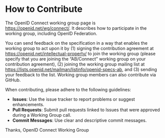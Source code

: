 # How to Contribute

The OpenID Connect working group page is https://openid.net/wg/connect/. It describes how to participate in the working group, including OpenID Federation.

You can send feedback on the specification in a way that enables the working group to act upon it by (1) signing the contribution agreement at https://openid.net/intellectual-property/ to join the working group (please specify that you are joining the “AB/Connect” working group on your contribution agreement), (2) joining the working group mailing list at https://lists.openid.net/mailman/listinfo/openid-specs-ab, and (3) sending your feedback to the list.  Working group members can also contribute via GitHub.

When contributing, please adhere to the following guidelines:

- **Issues**: Use the issue tracker to report problems or suggest enhancements.
- **Pull Requests**: Submit pull requests linked to Issues that were approved during a Working Group call.
- **Commit Messages**: Use clear and descriptive commit messages.


Thanks,
OpenID Connect Working Group

